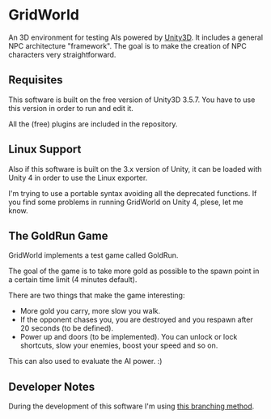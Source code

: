 GridWorld
=========

An 3D environment for testing AIs powered by [Unity3D][1]. It includes a general NPC architecture "framework". The goal is to make the creation of NPC characters very straightforward. 

Requisites
----------

This software is built on the free version of Unity3D 3.5.7. You have to use 
this version in order to run and edit it.

All the (free) plugins are included in the repository.

Linux Support
-------------

Also if this software is built on the 3.x version of Unity, it can be loaded 
with Unity 4 in order to use the Linux exporter. 

I'm trying to use a portable syntax avoiding all the deprecated functions. If
you find some problems in running GridWorld on Unity 4, plese, let me know.

The GoldRun Game
----------------

GridWorld implements a test game called GoldRun. 

The goal of the game is to take more gold as possible to the spawn point in a certain time limit (4 minutes default).

There are two things that make the game interesting:

 * More gold you carry, more slow you walk.
 * If the opponent chases you, you are destroyed and you respawn after 20 seconds (to be defined).
 * Power up and doors (to be implemented). You can unlock or lock
 shortcuts, slow your enemies, boost your speed and so on.

 This can also used to evaluate the AI power. :)

Developer Notes
---------------

During the development of this software I'm using [this branching method][2].


[1]: http://unity3d.com/
[2]: http://nvie.com/posts/a-successful-git-branching-model/
